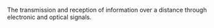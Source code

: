 The transmission and reception of information over a distance through electronic and optical signals.